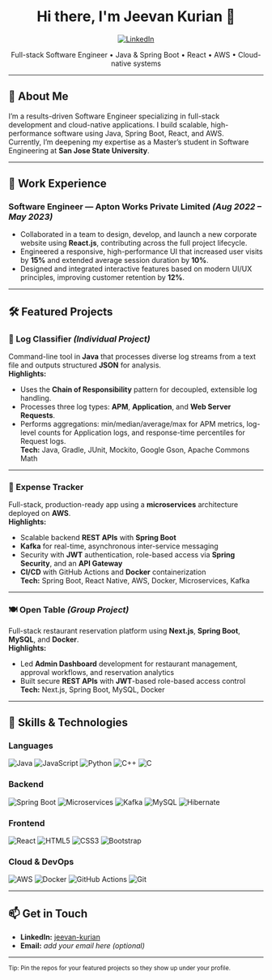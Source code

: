 <!-- PROFILE HEADER -->
<h1 align="center">Hi there, I'm Jeevan Kurian 👋</h1>

<p align="center">
  <a href="https://www.linkedin.com/in/jeevan-kurian-a337651a3/">
    <img src="https://img.shields.io/badge/LinkedIn-0077B5?style=for-the-badge&logo=linkedin&logoColor=white" alt="LinkedIn"/>
  </a>
</p>

<p align="center">
  Full-stack Software Engineer • Java & Spring Boot • React • AWS • Cloud-native systems
</p>

---

## 🚀 About Me
I’m a results-driven Software Engineer specializing in full-stack development and cloud-native applications. I build scalable, high-performance software using Java, Spring Boot, React, and AWS.  
Currently, I’m deepening my expertise as a Master’s student in Software Engineering at **San Jose State University**.

---

## 💼 Work Experience

### Software Engineer — Apton Works Private Limited _(Aug 2022 – May 2023)_
- Collaborated in a team to design, develop, and launch a new corporate website using **React.js**, contributing across the full project lifecycle.  
- Engineered a responsive, high-performance UI that increased user visits by **15%** and extended average session duration by **10%**.  
- Designed and integrated interactive features based on modern UI/UX principles, improving customer retention by **12%**.

---

## 🛠️ Featured Projects

### 🧾 Log Classifier _(Individual Project)_
Command-line tool in **Java** that processes diverse log streams from a text file and outputs structured **JSON** for analysis.  
**Highlights:**
- Uses the **Chain of Responsibility** pattern for decoupled, extensible log handling.  
- Processes three log types: **APM**, **Application**, and **Web Server Requests**.  
- Performs aggregations: min/median/average/max for APM metrics, log-level counts for Application logs, and response-time percentiles for Request logs.  
**Tech:** Java, Gradle, JUnit, Mockito, Google Gson, Apache Commons Math

---

### 💸 Expense Tracker
Full-stack, production-ready app using a **microservices** architecture deployed on **AWS**.  
**Highlights:**
- Scalable backend **REST APIs** with **Spring Boot**  
- **Kafka** for real-time, asynchronous inter-service messaging  
- Security with **JWT** authentication, role-based access via **Spring Security**, and an **API Gateway**  
- **CI/CD** with GitHub Actions and **Docker** containerization  
**Tech:** Spring Boot, React Native, AWS, Docker, Microservices, Kafka

---

### 🍽️ Open Table _(Group Project)_
Full-stack restaurant reservation platform using **Next.js**, **Spring Boot**, **MySQL**, and **Docker**.  
**Highlights:**
- Led **Admin Dashboard** development for restaurant management, approval workflows, and reservation analytics  
- Built secure **REST APIs** with **JWT**-based role-based access control  
**Tech:** Next.js, Spring Boot, MySQL, Docker

---

## 🔧 Skills & Technologies

### Languages
<p>
  <img src="https://img.shields.io/badge/java-%23ED8B00.svg?style=for-the-badge&logo=openjdk&logoColor=white" alt="Java"/>
  <img src="https://img.shields.io/badge/javascript-%23323330.svg?style=for-the-badge&logo=javascript&logoColor=%23F7DF1E" alt="JavaScript"/>
  <img src="https://img.shields.io/badge/python-3670A0?style=for-the-badge&logo=python&logoColor=ffdd54" alt="Python"/>
  <img src="https://img.shields.io/badge/c++-%2300599C.svg?style=for-the-badge&logo=c%2B%2B&logoColor=white" alt="C++"/>
  <img src="https://img.shields.io/badge/c-%2300599C.svg?style=for-the-badge&logo=c&logoColor=white" alt="C"/>
</p>

### Backend
<p>
  <img src="https://img.shields.io/badge/spring-%236DB33F.svg?style=for-the-badge&logo=spring&logoColor=white" alt="Spring Boot"/>
  <img src="https://img.shields.io/badge/microservices-555555?style=for-the-badge&logo=databricks&logoColor=white" alt="Microservices"/>
  <img src="https://img.shields.io/badge/apache%20kafka-%23231F20.svg?style=for-the-badge&logo=apachekafka&logoColor=white" alt="Kafka"/>
  <img src="https://img.shields.io/badge/mysql-%2300f.svg?style=for-the-badge&logo=mysql&logoColor=white" alt="MySQL"/>
  <img src="https://img.shields.io/badge/Hibernate-59666C?style=for-the-badge&logo=Hibernate&logoColor=white" alt="Hibernate"/>
</p>

### Frontend
<p>
  <img src="https://img.shields.io/badge/react-%2320232a.svg?style=for-the-badge&logo=react&logoColor=%2361DAFB" alt="React"/>
  <img src="https://img.shields.io/badge/html5-%23E34F26.svg?style=for-the-badge&logo=html5&logoColor=white" alt="HTML5"/>
  <img src="https://img.shields.io/badge/css3-%231572B6.svg?style=for-the-badge&logo=css3&logoColor=white" alt="CSS3"/>
  <img src="https://img.shields.io/badge/bootstrap-%23563D7C.svg?style=for-the-badge&logo=bootstrap&logoColor=white" alt="Bootstrap"/>
</p>

### Cloud & DevOps
<p>
  <img src="https://img.shields.io/badge/aws-%23FF9900.svg?style=for-the-badge&logo=amazon-aws&logoColor=white" alt="AWS"/>
  <img src="https://img.shields.io/badge/docker-%230db7ed.svg?style=for-the-badge&logo=docker&logoColor=white" alt="Docker"/>
  <img src="https://img.shields.io/badge/github%20actions-%232671E5.svg?style=for-the-badge&logo=githubactions&logoColor=white" alt="GitHub Actions"/>
  <img src="https://img.shields.io/badge/git-%23F05033.svg?style=for-the-badge&logo=git&logoColor=white" alt="Git"/>
</p>

---

## 📫 Get in Touch
- **LinkedIn:** <a href="https://www.linkedin.com/in/jeevan-kurian-71b806224/">jeevan-kurian</a>  
- **Email:** _add your email here (optional)_

---

<sub>Tip: Pin the repos for your featured projects so they show up under your profile.</sub>
